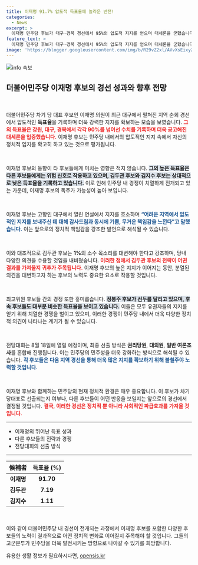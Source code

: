 ```yaml
---
title: 이재명 91.7% 압도적 득표율에 놀라운 반전!
categories:
  - News
excerpt: >
  이재명 민주당 후보가 대구·경북 경선에서 95%의 압도적 지지를 얻으며 대세론을 굳혔습니다. 이제 그의 역대 최고 득표율 경신 여부에 관심이 집중됩니다. 다음 경선 일정과 함께 민주당의 향후 행보가 주목받고 있습니다.
feature_text: >
  이재명 민주당 후보가 대구·경북 경선에서 95%의 압도적 지지를 얻으며 대세론을 굳혔습니다. 이제 그의 역대 최고 득표율 경신 여부에 관심이 집중됩니다. 다음 경선 일정과 함께 민주당의 향후 행보가 주목받고 있습니다.
image: 'https://blogger.googleusercontent.com/img/b/R29vZ2xl/AVvXsEixyZcFfHzMRdzZMjFBmAUKJYCLCGyLL1o632UiGVXcaFdKo_bkvkuCioo0uUKlGfBVcT3P84aROyZIXSBEx3Aw5nCQ3pTgDom1WDC4m8eifvWiAmWEEVb4x6G_l8C0QH225ldMjyaFvpxGEBGNO37VmDTDMHGhJPq73UglMfDca1-0aw/s1600/blogspot.png'
---
```


<p><img src="https://blogger.googleusercontent.com/img/b/R29vZ2xl/AVvXsEixyZcFfHzMRdzZMjFBmAUKJYCLCGyLL1o632UiGVXcaFdKo_bkvkuCioo0uUKlGfBVcT3P84aROyZIXSBEx3Aw5nCQ3pTgDom1WDC4m8eifvWiAmWEEVb4x6G_l8C0QH225ldMjyaFvpxGEBGNO37VmDTDMHGhJPq73UglMfDca1-0aw/s1600/blogspot.png" alt="info 속보" /></p>

<h2 data-ke-size="size26">더불어민주당 이재명 후보의 경선 성과와 향후 전망</h2>

<p data-ke-size="size16">&nbsp;</p>

<p>더불어민주당 차기 당 대표 후보인 이재명 의원이 최근 대구에서 펼쳐진 지역 순회 경선에서 압도적인 <b>득표율</b>을 기록하며 더욱 강력한 지지를 확보하는 모습을 보였습니다. <b><span style="color: #ee2323;">그의 득표율은 강원, 대구, 경북에서 각각 90%를 넘어선 수치를 기록하며 더욱 공고해진 대세론을 입증했습니다.</span></b> 이재명 후보는 민주당 내에서의 압도적인 지지 속에서 자신의 정치적 입지를 확고히 하고 있는 것으로 평가됩니다.</p>

<p data-ke-size="size16">&nbsp;</p>

<p>이재명 후보의 동향이 타 후보들에게 미치는 영향은 적지 않습니다. <b><span style="background-color: #21538527;">그의 높은 득표율은 다른 후보들에게는 위험 신호로 작용하고 있으며, 김두관 후보와 김지수 후보는 상대적으로 낮은 득표율을 기록하고 있습니다.</span></b> 이로 인해 민주당 내 경쟁이 치열하게 전개되고 있는 가운데, 이재명 후보의 독주가 가능성이 높아 보입니다. </p>

<p data-ke-size="size16">&nbsp;</p>

<p>이재명 후보는 고향인 대구에서 열린 연설에서 지지를 호소하며 <b><span style="color: #1a5490;">“어려운 지역에서 압도적인 지지를 보내주신 데 대해 감사드림과 동시에 기쁨, 무거운 책임감을 느낀다”고 말했습니다.</span></b> 이는 앞으로의 정치적 책임감을 강조한 발언으로 해석될 수 있습니다. </p>

<p data-ke-size="size16">&nbsp;</p>

<p>이와 대조적으로 김두관 후보는 <b>1%</b>의 소수 목소리를 대변해야 한다고 강조하며, 당내 다양한 의견을 수용할 것임을 내비쳤습니다. <b><span style="color: #ee2323;">이러한 점에서 김두관 후보의 전략이 어떤 결과를 가져올지 귀추가 주목됩니다.</span></b> 이재명 후보의 높은 지지가 이어지는 동안, 분열된 의견을 대변하고자 하는 후보의 노력도 중요한 요소로 작용할 것입니다.</p>

<p data-ke-size="size16">&nbsp;</p>

<p>최고위원 후보들 간의 경쟁 또한 흥미롭습니다. <b><span style="background-color: #21538527;">정봉주 후보가 선두를 달리고 있으며, 후속 후보들도 대부분 비슷한 득표율을 보이고 있습니다.</span></b> 이들은 모두 유권자들의 지지를 얻기 위해 치열한 경쟁을 벌이고 있으며, 이러한 경쟁이 민주당 내에서 더욱 다양한 정치적 의견이 나타나는 계기가 될 수 있습니다.</p>

<p data-ke-size="size16">&nbsp;</p>

<p>전당대회는 8월 18일에 열릴 예정이며, 최종 선출 방식은 <b>권리당원</b>, <b>대의원</b>, <b>일반 여론조사</b>를 혼합해 진행됩니다. 이는 민주당의 민주성을 더욱 강화하는 방식으로 해석될 수 있습니다. <b><span style="color: #1a5490;">각 후보들은 다음 지역 경선을 통해 더욱 많은 지지를 확보하기 위해 불철주야 노력할 것입니다.</span></b> </p>

<p data-ke-size="size16">&nbsp;</p>

<p>이재명 후보와 함께하는 민주당의 현재 정치적 환경은 매우 중요합니다. 이 후보가 차기 당대표로 선출되는지 여부나, 다른 후보들이 어떤 반응을 보일지는 앞으로의 경선에서 결정될 것입니다. <b><span style="color: #ee2323;">결국, 이러한 경선은 정치적 뿐 아니라 사회적인 파급효과를 가져올 것입니다.</span></b></p>

<hr>

<ul>
    <li>이재명의 뛰어난 득표 성과</li>
    <li>다른 후보들의 전략과 경쟁</li>
    <li>전당대회의 선출 방식</li>
</ul>

<hr>

<table style="width: 100%; border-collapse: collapse;">
    <thead>
        <tr>
            <th style="text-align: center;"><b>候補者</b></th>
            <th style="text-align: center;"><b>득표율 (%)</b></th>
        </tr>
    </thead>
    <tbody>
        <tr>
            <td style="text-align: center; height: 17px;"><b>이재명</b></td>
            <td style="text-align: center; height: 17px;"><b>91.70</b></td>
        </tr>
        <tr>
            <td style="text-align: center; height: 17px;"><b>김두관</b></td>
            <td style="text-align: center; height: 17px;"><b>7.19</b></td>
        </tr>
        <tr>
            <td style="text-align: center; height: 17px;"><b>김지수</b></td>
            <td style="text-align: center; height: 17px;"><b>1.11</b></td>
        </tr>
    </tbody>
</table>

<p data-ke-size="size16">&nbsp;</p>

<p>이와 같이 더불어민주당 내 경선이 전개되는 과정에서 이재명 후보를 포함한 다양한 후보들의 노력이 결과적으로 어떤 정치적 변화로 이어질지 주목해야 할 것입니다. 그들의 고군분투가 민주당을 더욱 발전시키는 방향으로 나아갈 수 있기를 희망합니다.</p>
유용한 생활 정보가 필요하시다면, <a href="https://opensis.kr" rel="dofollow">opensis.kr</a>



